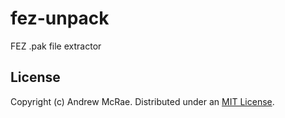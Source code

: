 fez-unpack
==========

FEZ .pak file extractor

License
-------

Copyright (c) Andrew McRae. Distributed under an [MIT License](LICENSE).
